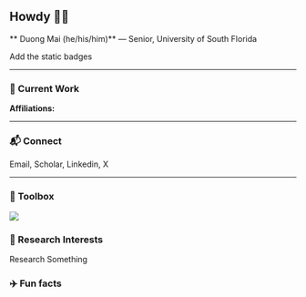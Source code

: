 

## Howdy 🤠👋  
** Duong Mai (he/his/him)** — Senior, University of South Florida

Add the static badges

---

### 🔬 Current Work


**Affiliations:**  


---

### 📬 Connect
Email, Scholar, Linkedin, X

---

### 🧰 Toolbox
<img src="https://skillicons.dev/icons?i=python,pytorch,git,github,docker,linux,vscode,md&theme=light&perline=8" />

### 🤪 Research Interests
Research Something

### ✈️ Fun facts




<!--
**ElyssaMcMaster/ElyssaMcMaster** is a ✨ _special_ ✨ repository because its `README.md` (this file) appears on your GitHub profile.
!!!
Here are some ideas to get you started:

- 🔭 I’m currently working on ...
- 🌱 I’m currently learning ...
- 👯 I’m looking to collaborate on ...
- 🤔 I’m looking for help with ...
- 💬 Ask me about ...
- 📫 How to reach me: ...
- 😄 Pronouns: ...
- ⚡ Fun fact: ...
-->
